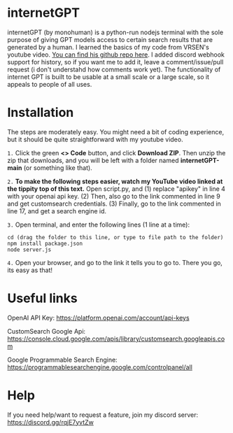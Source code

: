 # internetGPT
internetGPT (by monohuman) is a python-run nodejs terminal with the sole purpose of giving GPT models access to certain search results that are generated by a human. I learned the basics of my code from VRSEN's youtube video. [You can find his github repo here](https://github.com/VRSEN/chatgtp-bing-clone). I added discord webhook support for history, so if you want me to add it, leave a comment/issue/pull request (i don't understahd how comments work yet). The functionality of internet GPT is built to be usable at a small scale or a large scale, so it appeals to people of all uses.
# Installation
The steps are moderately easy. You might need a bit of coding experience, but it should be quite straightforward with my youtube video.

`1.` Click the green **<> Code** button, and click **Download ZIP**. Then unzip the zip that downloads, and you will be left with a folder named **internetGPT-main** (or something like that).

`2.` **To make the following steps easier, watch my YouTube video linked at the tippity top of this text.** Open script.py, and (1) replace "apikey" in line 4 with your openai api key. (2) Then, also go to the link commented in line 9 and get customsearch credentials. (3) Finally, go to the link commented in line 17, and get a search engine id.

`3.` Open terminal, and enter the following lines (1 line at a time):
```
cd (drag the folder to this line, or type to file path to the folder)
npm install package.json
node server.js
```

`4.` Open your browser, and go to the link it tells you to go to. There you go, its easy as that!
# Useful links

OpenAI API Key: https://platform.openai.com/account/api-keys

CustomSearch Google Api: https://console.cloud.google.com/apis/library/customsearch.googleapis.com

Google Programmable Search Engine: https://programmablesearchengine.google.com/controlpanel/all
# Help
If you need help/want to request a feature, join my discord server: https://discord.gg/rqjE7yvtZw

